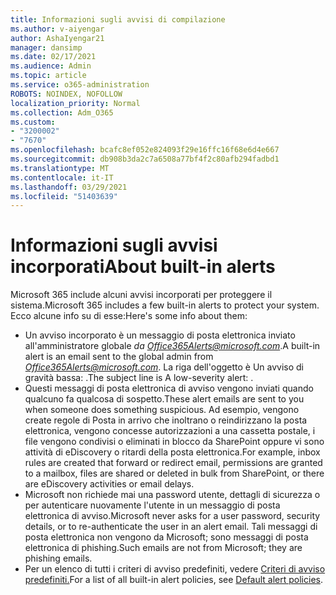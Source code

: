 ```yaml
---
title: Informazioni sugli avvisi di compilazione
ms.author: v-aiyengar
author: AshaIyengar21
manager: dansimp
ms.date: 02/17/2021
ms.audience: Admin
ms.topic: article
ms.service: o365-administration
ROBOTS: NOINDEX, NOFOLLOW
localization_priority: Normal
ms.collection: Adm_O365
ms.custom:
- "3200002"
- "7670"
ms.openlocfilehash: bcafc8ef052e824093f29e16ffc16f68e6d4e667
ms.sourcegitcommit: db908b3da2c7a6508a77bf4f2c80afb294fadbd1
ms.translationtype: MT
ms.contentlocale: it-IT
ms.lasthandoff: 03/29/2021
ms.locfileid: "51403639"
---
```

# <a name="about-built-in-alerts"></a><span data-ttu-id="addb7-102">Informazioni sugli avvisi incorporati</span><span class="sxs-lookup"><span data-stu-id="addb7-102">About built-in alerts</span></span>

<span data-ttu-id="addb7-103">Microsoft 365 include alcuni avvisi incorporati per proteggere il sistema.</span><span class="sxs-lookup"><span data-stu-id="addb7-103">Microsoft 365 includes a few built-in alerts to protect your system.</span></span> <span data-ttu-id="addb7-104">Ecco alcune info su di esse:</span><span class="sxs-lookup"><span data-stu-id="addb7-104">Here's some info about them:</span></span>

- <span data-ttu-id="addb7-105">Un avviso incorporato è un messaggio di posta elettronica inviato all'amministratore globale *da Office365Alerts@microsoft.com*.</span><span class="sxs-lookup"><span data-stu-id="addb7-105">A built-in alert is an email sent to the global admin from *Office365Alerts@microsoft.com*.</span></span> <span data-ttu-id="addb7-106">La riga dell'oggetto è Un avviso di gravità bassa: <name of alert policy> .</span><span class="sxs-lookup"><span data-stu-id="addb7-106">The subject line is A low-severity alert: <name of alert policy>.</span></span>
- <span data-ttu-id="addb7-107">Questi messaggi di posta elettronica di avviso vengono inviati quando qualcuno fa qualcosa di sospetto.</span><span class="sxs-lookup"><span data-stu-id="addb7-107">These alert emails are sent to you when someone does something suspicious.</span></span> <span data-ttu-id="addb7-108">Ad esempio, vengono create regole di Posta in arrivo che inoltrano o reindirizzano la posta elettronica, vengono concesse autorizzazioni a una cassetta postale, i file vengono condivisi o eliminati in blocco da SharePoint oppure vi sono attività di eDiscovery o ritardi della posta elettronica.</span><span class="sxs-lookup"><span data-stu-id="addb7-108">For example, inbox rules are created that forward or redirect email, permissions are granted to a mailbox, files are shared or deleted in bulk from SharePoint, or there are eDiscovery activities or email delays.</span></span>
- <span data-ttu-id="addb7-109">Microsoft non richiede mai una password utente, dettagli di sicurezza o per autenticare nuovamente l'utente in un messaggio di posta elettronica di avviso.</span><span class="sxs-lookup"><span data-stu-id="addb7-109">Microsoft never asks for a user password, security details, or to re-authenticate the user in an alert email.</span></span> <span data-ttu-id="addb7-110">Tali messaggi di posta elettronica non vengono da Microsoft; sono messaggi di posta elettronica di phishing.</span><span class="sxs-lookup"><span data-stu-id="addb7-110">Such emails are not from Microsoft; they are phishing emails.</span></span>
- <span data-ttu-id="addb7-111">Per un elenco di tutti i criteri di avviso predefiniti, vedere [Criteri di avviso predefiniti.](https://go.microsoft.com/fwlink/?linkid=2103170)</span><span class="sxs-lookup"><span data-stu-id="addb7-111">For a list of all built-in alert policies, see [Default alert policies](https://go.microsoft.com/fwlink/?linkid=2103170).</span></span>